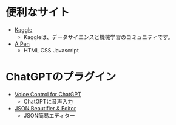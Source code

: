 # 便利なサイト

- [Kaggle](https://www.kaggle.com/)
  - Kaggleは、データサイエンスと機械学習のコミュニティです。
- [A Pen](https://codepen.io/pen/)
  - HTML CSS Javascript 

# ChatGPTのプラグイン
- [Voice Control for ChatGPT](https://chrome.google.com/webstore/detail/voice-control-for-chatgpt/eollffkcakegifhacjnlnegohfdlidhn?hl=ja)
  - ChatGPTに音声入力
- [JSON Beautifier & Editor](https://chrome.google.com/webstore/detail/json-beautifier-editor/lpopeocbeepakdnipejhlpcmifheolpl?hl=ja)
  - JSON簡易エディター 
